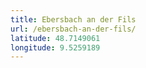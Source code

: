 ```yaml
---
title: Ebersbach an der Fils
url: /ebersbach-an-der-fils/
latitude: 48.7149061
longitude: 9.5259189
---
```

